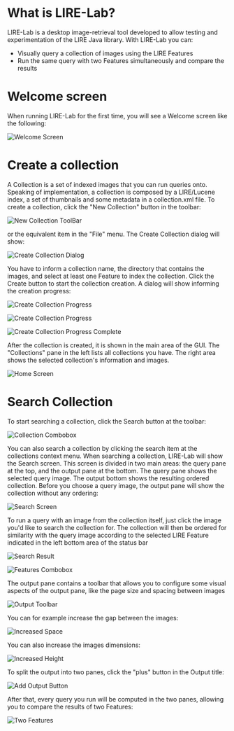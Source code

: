 # What is LIRE-Lab?

LIRE-Lab is a desktop image-retrieval tool developed 
to allow testing and experimentation of the LIRE Java library.
With LIRE-Lab you can:

* Visually query a collection of images using the LIRE Features
* Run the same query with two Features simultaneously and compare the results

# Welcome screen

When running LIRE-Lab for the first time, you will see a Welcome screen like the following:

![Welcome Screen](images/welcome-page.png)

# Create a collection

A Collection is a set of indexed images that you can run queries onto. Speaking of
implementation, a collection is composed by a LIRE/Lucene index, a set of thumbnails
and some metadata in a collection.xml file. To create a collection, click the "New Collection"
button in the toolbar:

![New Collection ToolBar](images/new-collection-toolbar.png)

or the equivalent item in the "File" menu. The Create Collection dialog will show:

![Create Collection Dialog](images/create-collection-dialog.png)

You have to inform a collection name, the directory that contains the images, and
select at least one Feature to index the collection. Click the Create button to
start the collection creation. A dialog will show informing the creation progress:

![Create Collection Progress](images/create-progress.png)

![Create Collection Progress](images/create-progress-3.png)

![Create Collection Progress Complete](images/create-progress-complete.png)

After the collection is created, it is shown in the main area of the GUI. The
"Collections" pane in the left lists all collections you have. The right area shows
the selected collection's information and images.

![Home Screen](images/home.png)

# Search Collection

To start searching a collection, click the Search button at the toolbar:

![Collection Combobox](images/collection-combobox.png)

You can also search a collection by clicking the search item at the collections context menu.
When searching a collection, LIRE-Lab will show the Search screen. This screen is divided 
in two main areas: the query pane at the top, and the output pane at the bottom. The query
pane shows the selected query image. The output bottom shows the resulting ordered collection.
Before you choose a query image, the output pane will show the collection without any ordering:

![Search Screen](images/search.png)

To run a query with an image from the collection itself, just click the image 
you'd like to search the collection for. The collection will then be ordered 
for similarity with the query image according to the selected LIRE Feature indicated 
in the left bottom area of the status bar

![Search Result](images/search-result.png)

![Features Combobox](images/features-combobox.png)

The output pane contains a toolbar that allows you to configure some visual aspects of
the output pane, like the page size and spacing between images 

![Output Toolbar](images/output-toolbar.png)

You can for example increase the gap between the images:

![Increased Space](images/increased-space.png)

You can also increase the images dimensions:

![Increased Height](images/increased-height.png)

To split the output into two panes, click the "plus" button in the Output title:

![Add Output Button](images/add-output-button.png)

After that, every query you run will be computed in the two panes, allowing you 
to compare the results of two Features:

![Two Features](images/two-results.png)


